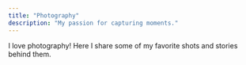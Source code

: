 ```yaml
---
title: "Photography"
description: "My passion for capturing moments."
---
```


I love photography! Here I share some of my favorite shots and stories behind them.
